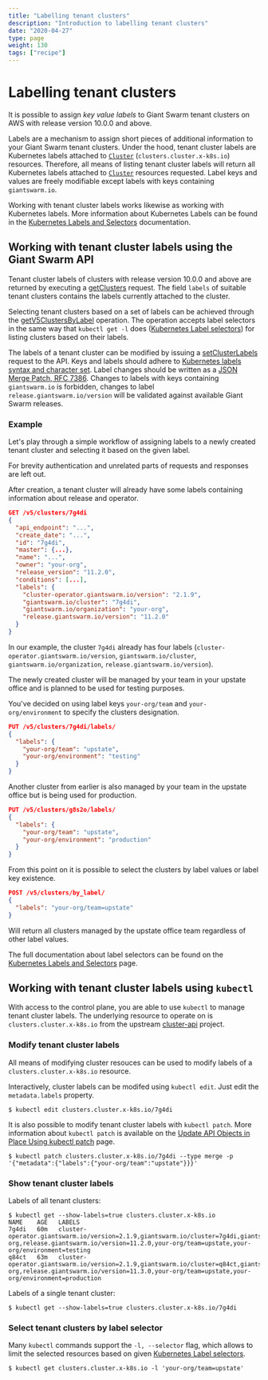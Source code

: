 ```yaml
---
title: "Labelling tenant clusters"
description: "Introduction to labelling tenant clusters"
date: "2020-04-27"
type: page
weight: 130
tags: ["recipe"]
---
```


# Labelling tenant clusters

It is possible to assign *key value labels* to Giant Swarm tenant clusters on AWS with release version 10.0.0 and above.

Labels are a mechanism to assign short pieces of additional information to your Giant Swarm tenant clusters.
Under the hood, tenant cluster labels are Kubernetes labels attached to [`Cluster`] (`clusters.cluster.x-k8s.io`) resources.
Therefore, all means of listing tenant cluster labels will return all Kubernetes labels attached to [`Cluster`] resources requested.
Label keys and values are freely modifiable except labels with keys containing `giantswarm.io`.

Working with tenant cluster labels works likewise as working with Kubernetes labels.
More information about Kubernetes Labels can be found in the [Kubernetes Labels and Selectors] documentation.

## Working with tenant cluster labels using the Giant Swarm API

Tenant cluster labels of clusters with release version 10.0.0 and above are returned by executing a [getClusters] request.
The field `labels` of suitable tenant clusters contains the labels currently attached to the cluster.

Selecting tenant clusters based on a set of labels can be achieved through the [getV5ClustersByLabel] operation.
The operation accepts label selectors in the same way that `kubectl get -l` does ([Kubernetes Label selectors]) for listing clusters based on their labels.

The labels of a tenant cluster can be modified by issuing a [setClusterLabels] request to the API.
Keys and labels should adhere to [Kubernetes labels syntax and character set].
Label changes should be written as a [JSON Merge Patch, RFC 7386].
Changes to labels with keys containing `giantswarm.io` is forbidden, changes to label `release.giantswarm.io/version` will be validated against available Giant Swarm releases.

### Example

Let's play through a simple workflow of assigning labels to a newly created tenant cluster and selecting it based on the given label.

For brevity authentication and unrelated parts of requests and responses are left out.

After creation, a tenant cluster will already have some labels containing information about release and operator.

```json
GET /v5/clusters/7g4di
{
  "api_endpoint": "...",
  "create_date": "...",
  "id": "7g4di",
  "master": {...},
  "name": "...",
  "owner": "your-org",
  "release_version": "11.2.0",
  "conditions": [...],
  "labels": {
    "cluster-operator.giantswarm.io/version": "2.1.9",
    "giantswarm.io/cluster": "7g4di",
    "giantswarm.io/organization": "your-org",
    "release.giantswarm.io/version": "11.2.0"
  }
}
```

In our example, the cluster `7g4di` already has four labels (`cluster-operator.giantswarm.io/version`, `giantswarm.io/cluster`, `giantswarm.io/organization`, `release.giantswarm.io/version`).

The newly created cluster will be managed by your team in your upstate office and is planned to be used for testing purposes.

You've decided on using label keys `your-org/team` and `your-org/environment` to specify the clusters designation.

```json
PUT /v5/clusters/7g4di/labels/
{
  "labels": {
    "your-org/team": "upstate",
    "your-org/environment": "testing"
  }
}
```

Another cluster from earlier is also managed by your team in the upstate office but is being used for production.

```json
PUT /v5/clusters/g8s2o/labels/
{
  "labels": {
    "your-org/team": "upstate",
    "your-org/environment": "production"
  }
}
```

From this point on it is possible to select the clusters by label values or label key existence.

```json
POST /v5/clusters/by_label/
{
  "labels": "your-org/team=upstate"
}
```

Will return all clusters managed by the upstate office team regardless of other label values.

The full documentation about label selectors can be found on the [Kubernetes Labels and Selectors] page.

## Working with tenant cluster labels using `kubectl`

With access to the control plane, you are able to use `kubectl` to manage tenant cluster labels.
The underlying resource to operate on is `clusters.cluster.x-k8s.io` from the upstream [cluster-api] project.

### Modify tenant cluster labels

All means of modifying cluster resouces can be used to modify labels of a `clusters.cluster.x-k8s.io` resource.

Interactively, cluster labels can be modifed using `kubectl edit`. Just edit the `metadata.labels` property.

```nohighlight
$ kubectl edit clusters.cluster.x-k8s.io/7g4di
```

It is also possible to modify tenant cluster labels with `kubectl patch`.
More information about `kubectl patch` is available on the [Update API Objects in Place Using kubectl patch] page.

```nohighlight
$ kubectl patch clusters.cluster.x-k8s.io/7g4di --type merge -p '{"metadata":{"labels":{"your-org/team":"upstate"}}}'
```

### Show tenant cluster labels

Labels of all tenant clusters:

```nohighlight
$ kubectl get --show-labels=true clusters.cluster.x-k8s.io
NAME    AGE   LABELS
7g4di   60m   cluster-operator.giantswarm.io/version=2.1.9,giantswarm.io/cluster=7g4di,giantswarm.io/organization=my-org,release.giantswarm.io/version=11.2.0,your-org/team=upstate,your-org/environment=testing
q84ct   63m   cluster-operator.giantswarm.io/version=2.1.9,giantswarm.io/cluster=q84ct,giantswarm.io/organization=my-org,release.giantswarm.io/version=11.3.0,your-org/team=upstate,your-org/environment=production
```

Labels of a single tenant cluster:

```nohighlight
$ kubectl get --show-labels=true clusters.cluster.x-k8s.io/7g4di
```

### Select tenant clusters by label selector

Many `kubectl` commands support the `-l, --selector` flag, which allows to limit the selected resources based on given [Kubernetes Label selectors].

```nohighlight
$ kubectl get clusters.cluster.x-k8s.io -l 'your-org/team=upstate'
```


[`Cluster`]: https://github.com/kubernetes-sigs/cluster-api/blob/master/config/crd/bases/cluster.x-k8s.io_clusters.yaml
[Kubernetes Label selectors]: https://kubernetes.io/docs/concepts/overview/working-with-objects/labels/#label-selectors
[Kubernetes Labels and Selectors]: https://kubernetes.io/docs/concepts/overview/working-with-objects/labels/
[getClusters]: /api/#operation/getClusters
[getV5ClustersByLabel]: /api/#operation/getV5ClustersByLabel
[setClusterLabels]: /api/#operation/setClusterLabels
[Kubernetes labels syntax and character set]: https://kubernetes.io/docs/concepts/overview/working-with-objects/labels/#syntax-and-character-set
[JSON Merge Patch, RFC 7386]: https://tools.ietf.org/html/rfc7386
[cluster-api]: https://cluster-api.sigs.k8s.io/
[Update API Objects in Place Using kubectl patch]: https://kubernetes.io/docs/tasks/run-application/update-api-object-kubectl-patch/
